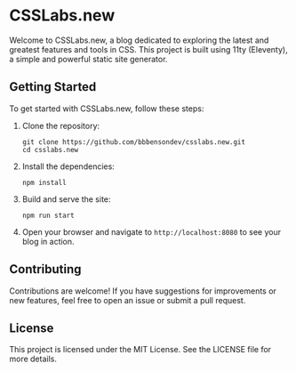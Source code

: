 # CSSLabs.new

Welcome to CSSLabs.new, a blog dedicated to exploring the latest and greatest features and tools in CSS. This project is built using 11ty (Eleventy), a simple and powerful static site generator.

## Getting Started

To get started with CSSLabs.new, follow these steps:

1. Clone the repository:
   ```
   git clone https://github.com/bbbensondev/csslabs.new.git
   cd csslabs.new
   ```

2. Install the dependencies:
   ```
   npm install
   ```

3. Build and serve the site:
   ```
   npm run start
   ```

4. Open your browser and navigate to `http://localhost:8080` to see your blog in action.

## Contributing

Contributions are welcome! If you have suggestions for improvements or new features, feel free to open an issue or submit a pull request.

## License

This project is licensed under the MIT License. See the LICENSE file for more details.